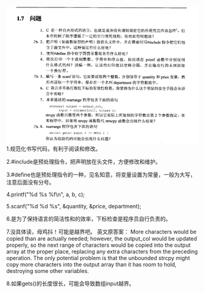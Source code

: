 ![Alt text](image.png)
1.规范化书写代码，有利于阅读和修改。

2.#include是预处理指令，把声明放在头文件，方便修改和维护。

3.#define也是预处理指令的一种，见名知意，将变量设置为常量，一般为大写，注意后面没有分号。

4.printf("%d %s %f\n", a, b, c);

5.scanf("%d %d %s", &quantity, &price, department);

6.是为了保持语言的简洁性和的效率，下标检查是程序员自行负责的。

7.没具体读，母鸡抖！可能是越界吧。
  英文原答案： More characters would be copied than are actually needed; however, the output_col would be updated properly, so the next range of characters would be copied into the output array at the proper place, replacing any extra characters from the preceding operation. The only potential problem is that the unbounded strcpy might copy more characters into the output array than it has room to hold, destroying some other variables.

8.如果gets()的长度很长，可能会导致数组input越界。